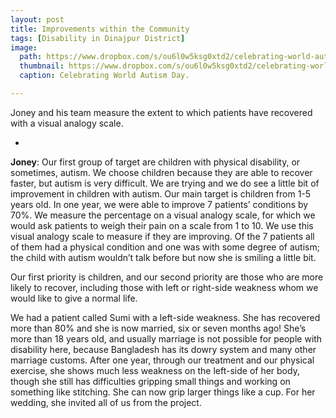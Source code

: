 ```yaml
---
layout: post
title: Improvements within the Community
tags: [Disability in Dinajpur District]
image: 
  path: https://www.dropbox.com/s/ou6l0w5ksg0xtd2/celebrating-world-autism-day.jpg?raw=1
  thumbnail: https://www.dropbox.com/s/ou6l0w5ksg0xtd2/celebrating-world-autism-day.jpg?raw=1
  caption: Celebrating World Autism Day. 

---
```


Joney and his team measure the extent to which patients have recovered with a visual analogy scale. 

<!--more-->

-

**Joney**: Our first group of target are children with physical disability, or sometimes, autism. We choose children because they are able to recover faster, but autism is very difficult. We are trying and we do see a little bit of improvement in children with autism. Our main target is children from 1-5 years old. In one year, we were able to improve 7 patients’ conditions by 70%. We measure the percentage on a visual analogy scale, for which we would ask patients to weigh their pain on a scale from 1 to 10. We use this visual analogy scale to measure if they are improving. Of the 7 patients all of them had a physical condition and one was with some degree of autism; the child with autism wouldn’t talk before but now she is smiling a little bit.

Our first priority is children, and our second priority are those who are more likely to recover, including those with left or right-side weakness whom we would like to give a normal life. 

We had a patient called Sumi with a left-side weakness. She has recovered more than 80% and she is now married, six or seven months ago! She’s more than 18 years old, and usually marriage is not possible for people with disability here, because Bangladesh has its dowry system and many other marriage customs. After one year, through our treatment and our physical exercise, she shows much less weakness on the left-side of her body, though she still has difficulties gripping small things and working on something like stitching. She can now grip larger things like a cup. For her wedding, she invited all of us from the project. 

